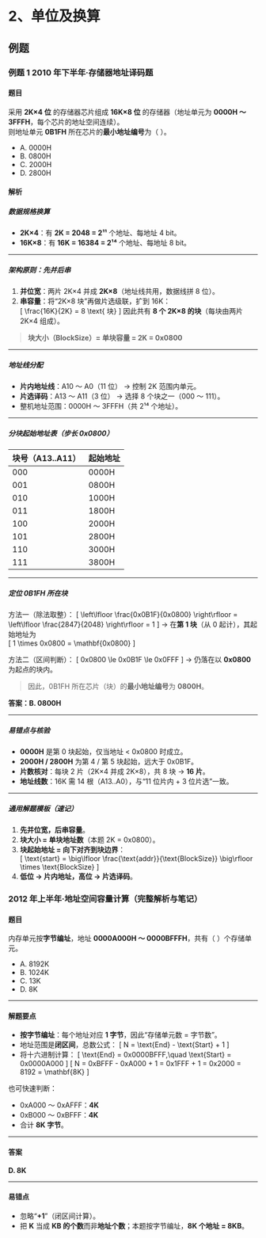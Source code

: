 # 2、单位及换算

## 例题

### 例题 1 2010 年下半年·存储器地址译码题

#### 题目

采用 **2K×4 位** 的存储器芯片组成 **16K×8 位** 的存储器（地址单元为 **0000H ～ 3FFFH**，每个芯片的地址空间连续）。  
则地址单元 **0B1FH** 所在芯片的**最小地址编号**为（ ）。

- A. 0000H
- B. 0800H
- C. 2000H
- D. 2800H

#### 解析

##### 数据规格换算

- **2K×4**：有 **2K = 2048 = 2¹¹** 个地址、每地址 4 bit。
- **16K×8**：有 **16K = 16384 = 2¹⁴** 个地址、每地址 8 bit。

---

##### 架构原则：先并后串

1. **并位宽**：两片 2K×4 并成 **2K×8**（地址线共用，数据线拼 8 位）。
2. **串容量**：将“2K×8 块”再做片选级联，扩到 16K：  
   \[
   \frac{16K}{2K} = 8 \text{ 块}
   \]
   因此共有 **8 个 2K×8 的块**（每块由两片 2K×4 组成）。

> **块大小（BlockSize）= 单块容量 = 2K = 0x0800**

---

##### 地址线分配

- **片内地址线**：A10 ～ A0（11 位） → 控制 2K 范围内单元。
- **片选译码**：A13 ～ A11（3 位） → 选择 8 个块之一（000 ～ 111）。
- 整机地址范围：0000H ～ 3FFFH（共 2¹⁴ 个地址）。

---

##### 分块起始地址表（步长 0x0800）

| 块号（A13..A11） | 起始地址 |
| ---------------- | -------- |
| 000              | 0000H    |
| 001              | 0800H    |
| 010              | 1000H    |
| 011              | 1800H    |
| 100              | 2000H    |
| 101              | 2800H    |
| 110              | 3000H    |
| 111              | 3800H    |

---

##### 定位 0B1FH 所在块

方法一（除法取整）：
\[
\left\lfloor \frac{0x0B1F}{0x0800} \right\rfloor
= \left\lfloor \frac{2847}{2048} \right\rfloor
= 1
\]
→ 在**第 1 块**（从 0 起计），其起始地址为  
\[
1 \times 0x0800 = \mathbf{0x0800}
\]

方法二（区间判断）：
\[
0x0800 \le 0x0B1F \le 0x0FFF
\]
→ 仍落在以 **0x0800** 为起点的块内。

> 因此，0B1FH 所在芯片（块）的**最小地址编号**为 **0800H**。

**答案：B. 0800H**

---

##### 易错点与核验

- **0000H** 是第 0 块起始，仅当地址 < 0x0800 时成立。
- **2000H / 2800H** 为第 4 / 第 5 块起始，远大于 0x0B1F。
- **片数核对**：每块 2 片（2K×4 并成 2K×8），共 8 块 → **16 片**。
- **地址线数**：16K 需 14 根（A13..A0），与“11 位片内 + 3 位片选”一致。

---

##### 通用解题模板（速记）

1. **先并位宽，后串容量**。
2. **块大小 = 单块地址数**（本题 2K = 0x0800）。
3. **块起始地址 = 向下对齐到块边界**：  
   \[
   \text{start} = \big\lfloor \frac{\text{addr}}{\text{BlockSize}} \big\rfloor \times \text{BlockSize}
   \]
4. **低位 → 片内地址，高位 → 片选译码**。

### 2012 年上半年·地址空间容量计算（完整解析与笔记）

#### 题目

内存单元按**字节编址**，地址 **0000A000H ～ 0000BFFFH**，共有（ ）个存储单元。

- A. 8192K
- B. 1024K
- C. 13K
- D. 8K

---

#### 解题要点

- **按字节编址**：每个地址对应 **1 字节**，因此“存储单元数 = 字节数”。
- 地址范围是**闭区间**，总数公式：
  \[
  N = \text{End} - \text{Start} + 1
  \]
- 将十六进制计算：
  \[
  \text{End} = 0x0000BFFF,\quad \text{Start} = 0x0000A000
  \]
  \[
  N = 0xBFFF - 0xA000 + 1 = 0x1FFF + 1 = 0x2000 = 8192 = \mathbf{8K}
  \]

也可快速判断：

- 0xA000 ～ 0xAFFF：**4K**
- 0xB000 ～ 0xBFFF：**4K**
- 合计 **8K 字节**。

---

#### 答案

**D. 8K**

---

#### 易错点

- 忽略“**+1**”（闭区间计算）。
- 把 **K** 当成 **KB 的个数**而非**地址个数**；本题按字节编址，**8K 个地址 = 8KB**。
